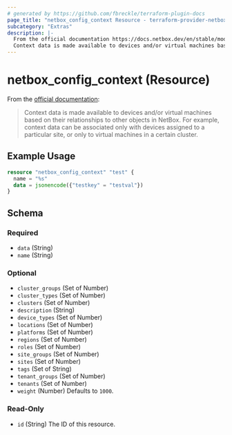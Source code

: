 ```yaml
---
# generated by https://github.com/fbreckle/terraform-plugin-docs
page_title: "netbox_config_context Resource - terraform-provider-netbox"
subcategory: "Extras"
description: |-
  From the official documentation https://docs.netbox.dev/en/stable/models/extras/configcontext/:
  Context data is made available to devices and/or virtual machines based on their relationships to other objects in NetBox. For example, context data can be associated only with devices assigned to a particular site, or only to virtual machines in a certain cluster.
---
```


# netbox_config_context (Resource)

From the [official documentation](https://docs.netbox.dev/en/stable/models/extras/configcontext/):

> Context data is made available to devices and/or virtual machines based on their relationships to other objects in NetBox. For example, context data can be associated only with devices assigned to a particular site, or only to virtual machines in a certain cluster.

## Example Usage

```terraform
resource "netbox_config_context" "test" {
  name = "%s"
  data = jsonencode({"testkey" = "testval"})
}
```

<!-- schema generated by tfplugindocs -->
## Schema

### Required

- `data` (String)
- `name` (String)

### Optional

- `cluster_groups` (Set of Number)
- `cluster_types` (Set of Number)
- `clusters` (Set of Number)
- `description` (String)
- `device_types` (Set of Number)
- `locations` (Set of Number)
- `platforms` (Set of Number)
- `regions` (Set of Number)
- `roles` (Set of Number)
- `site_groups` (Set of Number)
- `sites` (Set of Number)
- `tags` (Set of String)
- `tenant_groups` (Set of Number)
- `tenants` (Set of Number)
- `weight` (Number) Defaults to `1000`.

### Read-Only

- `id` (String) The ID of this resource.


